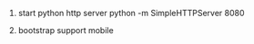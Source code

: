 1. start python http server
python -m SimpleHTTPServer 8080

2. bootstrap support mobile
<meta name="viewport" content="width=device-width, initial-scale=1">
